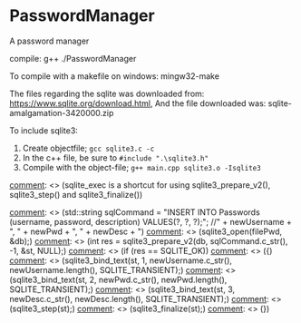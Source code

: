 # PasswordManager

A password manager

compile: g++ ./PasswordManager

To compile with a makefile on windows: mingw32-make

The files regarding the sqlite was downloaded from: https://www.sqlite.org/download.html,
And the file downloaded was: sqlite-amalgamation-3420000.zip

To include sqlite3:

1. Create objectfile; `gcc sqlite3.c -c`
2. In the c++ file, be sure to `#include ".\sqlite3.h"`
3. Compile with the object-file; `g++ main.cpp sqlite3.o -Isqlite3`

[comment]: <> (This is also a valid and functional code snippet to insert values in the database!!)

[comment]: <> (sqlite_exec is a shortcut for using sqlite3_prepare_v2(), sqlite3_step() and sqlite3_finalize())

[comment]: <> (sqlite3_stmt \*st;)
[comment]: <> (std::string sqlCommand = "INSERT INTO Passwords (username, password, description) VALUES(?, ?, ?);"; //" + newUsername + ", " + newPwd + ", " + newDesc + ")
[comment]: <> (sqlite3_open(filePwd, &db);)
[comment]: <> (int res = sqlite3_prepare_v2(db, sqlCommand.c_str(), -1, &st, NULL);)
[comment]: <> (if (res == SQLITE_OK))
[comment]: <> ({)
[comment]: <> (sqlite3_bind_text(st, 1, newUsername.c_str(), newUsername.length(), SQLITE_TRANSIENT);)
[comment]: <> (sqlite3_bind_text(st, 2, newPwd.c_str(), newPwd.length(), SQLITE_TRANSIENT);)
[comment]: <> (sqlite3_bind_text(st, 3, newDesc.c_str(), newDesc.length(), SQLITE_TRANSIENT);)
[comment]: <> (sqlite3_step(st);)
[comment]: <> (sqlite3_finalize(st);)
[comment]: <> (})
